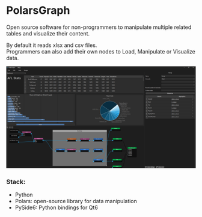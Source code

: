 # PolarsGraph

Open source software for non-programmers to manipulate multiple related tables and visualize their content.

By default it reads xlsx and csv files. \
Programmers can also add their own nodes to Load, Manipulate or Visualize data.

![PolarsGraph Screenshot](PolarsGraph_screenshot.png)

### Stack:
- Python
- Polars: open-source library for data manipulation
- PySide6: Python bindings for Qt6
